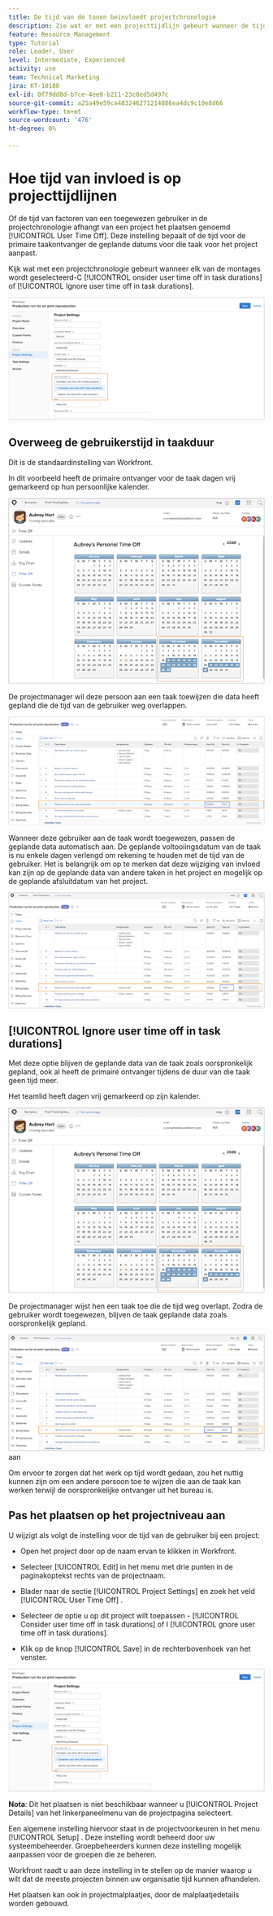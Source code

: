 ```yaml
---
title: De tijd van de tonen beïnvloedt projectchronologie
description: Zie wat er met een projecttijdlijn gebeurt wanneer de tijd van het plaatsen aan en uit is.
feature: Resource Management
type: Tutorial
role: Leader, User
level: Intermediate, Experienced
activity: use
team: Technical Marketing
jira: KT-10180
exl-id: 0f79dd8d-b7ce-4ee9-b211-23c8ed5d497c
source-git-commit: a25a49e59ca483246271214886ea4dc9c10e8d66
workflow-type: tm+mt
source-wordcount: '476'
ht-degree: 0%

---
```


# Hoe tijd van invloed is op projecttijdlijnen

Of de tijd van factoren van een toegewezen gebruiker in de projectchronologie afhangt van een project het plaatsen genoemd [!UICONTROL User Time Off]. Deze instelling bepaalt of de tijd voor de primaire taakontvanger de geplande datums voor die taak voor het project aanpast.

Kijk wat met een projectchronologie gebeurt wanneer elk van de montages wordt geselecteerd-C [!UICONTROL onsider user time off in task durations] of [!UICONTROL Ignore user time off in task durations].

![&#x200B; tijd van de Gebruiker van het plaatsen &#x200B;](assets/toapt_01.png)

## Overweeg de gebruikerstijd in taakduur

Dit is de standaardinstelling van Workfront.

In dit voorbeeld heeft de primaire ontvanger voor de taak dagen vrij gemarkeerd op hun persoonlijke kalender.

![&#x200B; persoonlijke kalender &#x200B;](assets/toapt_02.png)

De projectmanager wil deze persoon aan een taak toewijzen die data heeft gepland die de tijd van de gebruiker weg overlappen.

![&#x200B; projecttaak met data &#x200B;](assets/toapt_03.png)

Wanneer deze gebruiker aan de taak wordt toegewezen, passen de geplande data automatisch aan. De geplande voltooiingsdatum van de taak is nu enkele dagen verlengd om rekening te houden met de tijd van de gebruiker. Het is belangrijk om op te merken dat deze wijziging van invloed kan zijn op de geplande data van andere taken in het project en mogelijk op de geplande afsluitdatum van het project.

![&#x200B; projecttaak met verouderde datum &#x200B;](assets/toapt_04.png)

## [!UICONTROL Ignore user time off in task durations]

Met deze optie blijven de geplande data van de taak zoals oorspronkelijk gepland, ook al heeft de primaire ontvanger tijdens de duur van die taak geen tijd meer.

Het teamlid heeft dagen vrij gemarkeerd op zijn kalender.

![&#x200B; pto kalender met duidelijke van data &#x200B;](assets/toapt_05.png)

De projectmanager wijst hen een taak toe die de tijd weg overlapt. Zodra de gebruiker wordt toegewezen, blijven de taak geplande data zoals oorspronkelijk gepland.

![&#x200B; pas de data van de projecttaak &#x200B;](assets/toapt_06.png) aan

Om ervoor te zorgen dat het werk op tijd wordt gedaan, zou het nuttig kunnen zijn om een andere persoon toe te wijzen die aan de taak kan werken terwijl de oorspronkelijke ontvanger uit het bureau is.

## Pas het plaatsen op het projectniveau aan

U wijzigt als volgt de instelling voor de tijd van de gebruiker bij een project:

* Open het project door op de naam ervan te klikken in Workfront.

* Selecteer [!UICONTROL Edit] in het menu met drie punten in de paginakoptekst rechts van de projectnaam.

* Blader naar de sectie [!UICONTROL Project Settings] en zoek het veld [!UICONTROL User Time Off] .

* Selecteer de optie u op dit project wilt toepassen - [!UICONTROL Consider user time off in task durations] of I [!UICONTROL gnore user time off in task durations].

* Klik op de knop [!UICONTROL Save] in de rechterbovenhoek van het venster.

![&#x200B; overweeg gebruikerstijd van in taakduur &#x200B;](assets/toapt_07.png)


**Nota**: Dit het plaatsen is niet beschikbaar wanneer u [!UICONTROL Project Details] van het linkerpaneelmenu van de projectpagina selecteert.

Een algemene instelling hiervoor staat in de projectvoorkeuren in het menu [!UICONTROL Setup] . Deze instelling wordt beheerd door uw systeembeheerder. Groepbeheerders kunnen deze instelling mogelijk aanpassen voor de groepen die ze beheren.

Workfront raadt u aan deze instelling in te stellen op de manier waarop u wilt dat de meeste projecten binnen uw organisatie tijd kunnen afhandelen.

Het plaatsen kan ook in projectmalplaatjes, door de malplaatjedetails worden gebouwd.
